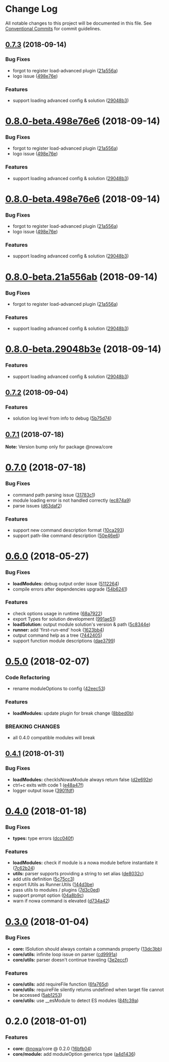 # Change Log

All notable changes to this project will be documented in this file.
See [Conventional Commits](https://conventionalcommits.org) for commit guidelines.

<a name="0.7.3"></a>
## [0.7.3](https://github.com/nowa-webpack/nowa2/compare/@nowa/core@0.7.2...@nowa/core@0.7.3) (2018-09-14)


### Bug Fixes

* forgot to register load-advanced plugin ([21a556a](https://github.com/nowa-webpack/nowa2/commit/21a556a))
* logo issue ([498e76e](https://github.com/nowa-webpack/nowa2/commit/498e76e))


### Features

* support loading advanced config & solution ([29048b3](https://github.com/nowa-webpack/nowa2/commit/29048b3))




<a name="0.8.0-beta.498e76e6"></a>
# [0.8.0-beta.498e76e6](https://github.com/nowa-webpack/nowa2/compare/@nowa/core@0.7.2...@nowa/core@0.8.0-beta.498e76e6) (2018-09-14)


### Bug Fixes

* forgot to register load-advanced plugin ([21a556a](https://github.com/nowa-webpack/nowa2/commit/21a556a))
* logo issue ([498e76e](https://github.com/nowa-webpack/nowa2/commit/498e76e))


### Features

* support loading advanced config & solution ([29048b3](https://github.com/nowa-webpack/nowa2/commit/29048b3))




<a name="0.8.0-beta.498e76e6"></a>
# [0.8.0-beta.498e76e6](https://github.com/nowa-webpack/nowa2/compare/@nowa/core@0.7.2...@nowa/core@0.8.0-beta.498e76e6) (2018-09-14)


### Bug Fixes

* forgot to register load-advanced plugin ([21a556a](https://github.com/nowa-webpack/nowa2/commit/21a556a))
* logo issue ([498e76e](https://github.com/nowa-webpack/nowa2/commit/498e76e))


### Features

* support loading advanced config & solution ([29048b3](https://github.com/nowa-webpack/nowa2/commit/29048b3))




<a name="0.8.0-beta.21a556ab"></a>
# [0.8.0-beta.21a556ab](https://github.com/nowa-webpack/nowa2/compare/@nowa/core@0.7.2...@nowa/core@0.8.0-beta.21a556ab) (2018-09-14)


### Bug Fixes

* forgot to register load-advanced plugin ([21a556a](https://github.com/nowa-webpack/nowa2/commit/21a556a))


### Features

* support loading advanced config & solution ([29048b3](https://github.com/nowa-webpack/nowa2/commit/29048b3))




<a name="0.8.0-beta.29048b3e"></a>
# [0.8.0-beta.29048b3e](https://github.com/nowa-webpack/nowa2/compare/@nowa/core@0.7.2...@nowa/core@0.8.0-beta.29048b3e) (2018-09-14)


### Features

* support loading advanced config & solution ([29048b3](https://github.com/nowa-webpack/nowa2/commit/29048b3))




<a name="0.7.2"></a>
## [0.7.2](https://github.com/nowa-webpack/nowa2/compare/@nowa/core@0.7.1...@nowa/core@0.7.2) (2018-09-04)


### Features

* solution log level from info to debug ([5b75d74](https://github.com/nowa-webpack/nowa2/commit/5b75d74))




<a name="0.7.1"></a>
## [0.7.1](https://github.com/nowa-webpack/nowa2/compare/@nowa/core@0.7.0...@nowa/core@0.7.1) (2018-07-18)




**Note:** Version bump only for package @nowa/core

<a name="0.7.0"></a>
# [0.7.0](https://github.com/nowa-webpack/nowa2/compare/@nowa/core@0.6.0...@nowa/core@0.7.0) (2018-07-18)


### Bug Fixes

* command path parsing issue ([31783c1](https://github.com/nowa-webpack/nowa2/commit/31783c1))
* module loading error is not handled correctly ([ec874a9](https://github.com/nowa-webpack/nowa2/commit/ec874a9))
* parse issues ([d63daf2](https://github.com/nowa-webpack/nowa2/commit/d63daf2))


### Features

* support new command description format ([10ca293](https://github.com/nowa-webpack/nowa2/commit/10ca293))
* support path-like command description ([50e46e6](https://github.com/nowa-webpack/nowa2/commit/50e46e6))




<a name="0.6.0"></a>
# [0.6.0](https://github.com/nowa-webpack/nowa2/compare/@nowa/core@0.5.0...@nowa/core@0.6.0) (2018-05-27)


### Bug Fixes

* **loadModules:** debug output order issue ([5112264](https://github.com/nowa-webpack/nowa2/commit/5112264))
* compile errors after dependencies upgrade ([54b6241](https://github.com/nowa-webpack/nowa2/commit/54b6241))


### Features

* check options usage in runtime ([68a7922](https://github.com/nowa-webpack/nowa2/commit/68a7922))
* export Types for solution development ([991ae51](https://github.com/nowa-webpack/nowa2/commit/991ae51))
* **loadSolution:** output module solution's version & path ([5c8344e](https://github.com/nowa-webpack/nowa2/commit/5c8344e))
* **runner:** add 'first-run-end' hook ([1623bb4](https://github.com/nowa-webpack/nowa2/commit/1623bb4))
* output command help as a tree ([7442405](https://github.com/nowa-webpack/nowa2/commit/7442405))
* support function module descriptions ([dae3799](https://github.com/nowa-webpack/nowa2/commit/dae3799))




<a name="0.5.0"></a>
# [0.5.0](https://github.com/nowa-webpack/nowa2/compare/@nowa/core@0.4.1...@nowa/core@0.5.0) (2018-02-07)


### Code Refactoring

* rename moduleOptions to config ([42eec53](https://github.com/nowa-webpack/nowa2/commit/42eec53))


### Features

* **loadModules:** update plugin for break change ([8bbed0b](https://github.com/nowa-webpack/nowa2/commit/8bbed0b))


### BREAKING CHANGES

* all 0.4.0 compatible modules will break




<a name="0.4.1"></a>
## [0.4.1](https://github.com/nowa-webpack/nowa2/compare/@nowa/core@0.4.0...@nowa/core@0.4.1) (2018-01-31)


### Bug Fixes

* **loadModules:** checkIsNowaModule always return false ([d2e692e](https://github.com/nowa-webpack/nowa2/commit/d2e692e))
* ctrl+c exits with code 1 ([e48a47f](https://github.com/nowa-webpack/nowa2/commit/e48a47f))
* logger output issue ([3901fdf](https://github.com/nowa-webpack/nowa2/commit/3901fdf))




<a name="0.4.0"></a>
# [0.4.0](https://github.com/nowa-webpack/nowa2/compare/@nowa/core@0.3.0...@nowa/core@0.4.0) (2018-01-18)


### Bug Fixes

* **types:** type errors ([dcc040f](https://github.com/nowa-webpack/nowa2/commit/dcc040f))


### Features

* **loadModules:** check if module is a nowa module before instantiate it ([7c62b24](https://github.com/nowa-webpack/nowa2/commit/7c62b24))
* **utils:** parser supports providing a string to set alias ([de8032c](https://github.com/nowa-webpack/nowa2/commit/de8032c))
* add utils definition ([5c75cc3](https://github.com/nowa-webpack/nowa2/commit/5c75cc3))
* export IUtils as Runner.Utils ([144d3be](https://github.com/nowa-webpack/nowa2/commit/144d3be))
* pass utils to modules / plugins ([7d3c0ed](https://github.com/nowa-webpack/nowa2/commit/7d3c0ed))
* support prompt option ([04a8b9c](https://github.com/nowa-webpack/nowa2/commit/04a8b9c))
* warn if nowa command is elevated ([d734a42](https://github.com/nowa-webpack/nowa2/commit/d734a42))




<a name="0.3.0"></a>
# [0.3.0](https://github.com/nowa-webpack/nowa2/compare/@nowa/core@0.2.0...@nowa/core@0.3.0) (2018-01-04)


### Bug Fixes

* **core:** ISolution should always contain a commands property ([13dc3bb](https://github.com/nowa-webpack/nowa2/commit/13dc3bb))
* **core/utils:** infinite loop issue on parser ([cd9991a](https://github.com/nowa-webpack/nowa2/commit/cd9991a))
* **core/utils:** parser doesn't continue traveling ([3e2eccf](https://github.com/nowa-webpack/nowa2/commit/3e2eccf))


### Features

* **core/utils:** add requireFile function ([6fa765d](https://github.com/nowa-webpack/nowa2/commit/6fa765d))
* **core/utils:** requireFile silently returns undefined when target file cannot be accessed ([5ab1253](https://github.com/nowa-webpack/nowa2/commit/5ab1253))
* **core/utils:** use __esModule to detect ES modules ([84fc39a](https://github.com/nowa-webpack/nowa2/commit/84fc39a))




<a name="0.2.0"></a>
# 0.2.0 (2018-01-01)


### Features

* **core:** [@nowa](https://github.com/nowa)/core @ 0.2.0 ([16bfb04](https://github.com/nowa-webpack/nowa2/commit/16bfb04))
* **core/module:** add moduleOption generics type ([a4d1436](https://github.com/nowa-webpack/nowa2/commit/a4d1436))
